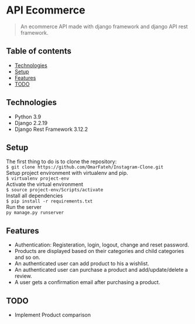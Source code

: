 # API Ecommerce
> An ecommerce API made with django framework and django API rest framework.

## Table of contents
* [Technologies](#technologies)
* [Setup](#setup)
* [Features](#features)
* [TODO](#TODO)

## Technologies
* Python 3.9
* Django 2.2.19
* Django Rest Framework 3.12.2

## Setup
The first thing to do is to clone the repository:  
`$ git clone https://github.com/OmarFateh/Instagram-Clone.git`  
Setup project environment with virtualenv and pip.  
`$ virtualenv project-env`  
Activate the virtual environment  
`$ source project-env/Scripts/activate`  
Install all dependencies  
`$ pip install -r requirements.txt`  
Run the server  
`py manage.py runserver`

## Features
* Authentication: Registeration, login, logout, change and reset password.
* Products are displayed based on their categories and child categories and so on.
 * An authenticated user can add product to his a wishlist.
* An authenticated user can purchase a product and add/update/delete a review.
* A user gets a confirmation email after purchasing a product.

## TODO
* Implement Product comparison
